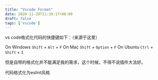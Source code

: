```yaml
---
title: "Vscode Format"
date: 2020-11-20T11:39:17+08:00
draft: false
tags: ['vscode']
---
```


vs code格式化代码的快捷键如下：（来源于这里）

On Windows `Shift` + `Alt` + `F`
On Mac `Shift` + `Option` + `F`
On Ubuntu `Ctrl` + `Shift` + `I`

但是自带的格式化并不能满足我的需求，这个时候，不得不说插件大法好。


代码格式化为eslint风格